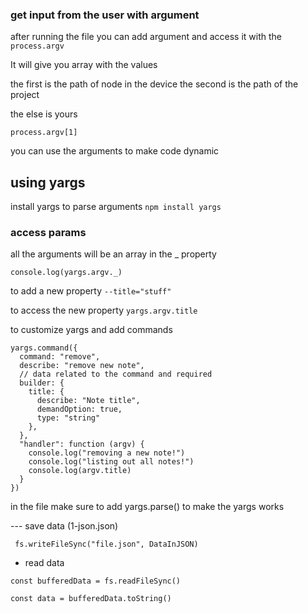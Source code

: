 ### get input from the user with argument

after running the file you can add argument and access it with the `process.argv`

It will give you array with the values

the first is the path of node in the device
the second is the path of the project

the else is yours

`process.argv[1]`

you can use the arguments to make code dynamic

## using yargs

install yargs to parse arguments `npm install yargs`

### access params

all the arguments will be an array in the \_ property

`console.log(yargs.argv._)`

to add a new property `--title="stuff"`

to access the new property `yargs.argv.title`

to customize yargs and add commands

```
yargs.command({
  command: "remove",
  describe: "remove new note",
  // data related to the command and required
  builder: {
    title: {
      describe: "Note title",
      demandOption: true,
      type: "string"
    },
  },
  "handler": function (argv) {
    console.log("removing a new note!")
    console.log("listing out all notes!")
    console.log(argv.title)
  }
})
```

in the file make sure to add yargs.parse() to make the yargs works

--- save data (1-json.json)

` fs.writeFileSync("file.json", DataInJSON)`

- read data

```
const bufferedData = fs.readFileSync()

const data = bufferedData.toString()
```

